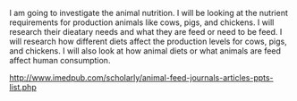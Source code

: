 I am going to investigate the animal nutrition. I will be looking at the nutrient requirements for production animals like cows, pigs, and chickens. I will research their dieatary needs and what they are feed or need to be feed. I will research how different diets affect the  production levels for cows, pigs, and chickens. I will also look at how animal diets or what animals are feed affect human consumption.

http://www.imedpub.com/scholarly/animal-feed-journals-articles-ppts-list.php
